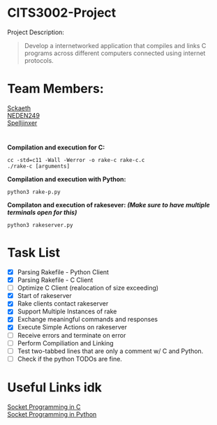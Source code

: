 # CITS3002-Project
Project Description:
> Develop a internetworked application that compiles and links C programs across different computers connected using internet protocols.
# Team Members:
[Sckaeth](https://github.com/Sckaeth) <br>
[NEDEN249](https://github.com/NEDEN249) <br>
[Spelljinxer](https://github.com/Spelljinxer)
#
**Compilation and execution for C:**
  ```
  cc -std=c11 -Wall -Werror -o rake-c rake-c.c
  ./rake-c [arguments]
  ```
**Compilation and execution with Python:**
  ```
  python3 rake-p.py
  ```
**Compilaton and execution of rakesever: _(Make sure to have multiple terminals open for this)_**
  ```
  python3 rakeserver.py
  ```
  
<!-- UPDATE THIS AS WE GO ALONG-->
# Task List
- [x] Parsing Rakefile - Python Client 
- [x] Parsing Rakefile - C Client
- [ ] Optimize C Client (realocation of size exceeding)
- [x] Start of rakeserver
- [x] Rake clients contact rakeserver
- [x] Support Multiple Instances of rake
- [x] Exchange meaningful commands and responses
- [x] Execute Simple Actions on rakeserver
- [ ] Receive errors and terminate on error
- [ ] Perform Compiliation and Linking
- [ ] Test two-tabbed lines that are only a comment w/ C and Python.
- [ ] Check if the python TODOs are fine.

<!-- Could update this with more links for the future -->
# Useful Links idk
[Socket Programming in C](https://www.geeksforgeeks.org/socket-programming-cc/) <br>
[Socket Programming in Python](https://www.geeksforgeeks.org/socket-programming-python/) <br>


